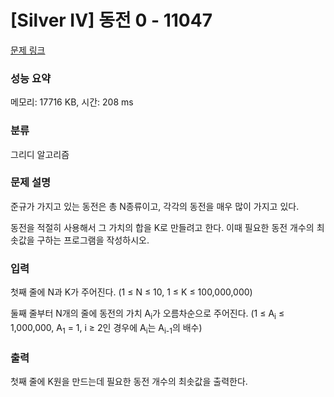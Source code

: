 # [Silver IV] 동전 0 - 11047 

[문제 링크](https://www.acmicpc.net/problem/11047) 

### 성능 요약

메모리: 17716 KB, 시간: 208 ms

### 분류

그리디 알고리즘

### 문제 설명

<p>준규가 가지고 있는 동전은 총 N종류이고, 각각의 동전을 매우 많이 가지고 있다.</p>

<p>동전을 적절히 사용해서 그 가치의 합을 K로 만들려고 한다. 이때 필요한 동전 개수의 최솟값을 구하는 프로그램을 작성하시오.</p>

### 입력 

 <p>첫째 줄에 N과 K가 주어진다. (1 ≤ N ≤ 10, 1 ≤ K ≤ 100,000,000)</p>

<p>둘째 줄부터 N개의 줄에 동전의 가치 A<sub>i</sub>가 오름차순으로 주어진다. (1 ≤ A<sub>i</sub> ≤ 1,000,000, A<sub>1</sub> = 1, i ≥ 2인 경우에 A<sub>i</sub>는 A<sub>i-1</sub>의 배수)</p>

### 출력 

 <p>첫째 줄에 K원을 만드는데 필요한 동전 개수의 최솟값을 출력한다.</p>

